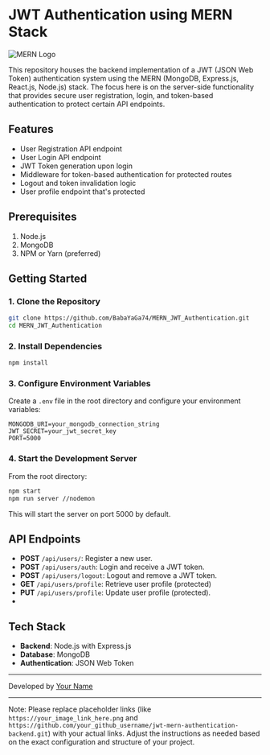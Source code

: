 # JWT Authentication using MERN Stack

![MERN Logo](https://fiverr-res.cloudinary.com/images/t_main1,q_auto,f_auto,q_auto,f_auto/gigs/134630508/original/a34d495c81c1a61aef64879a4dfecfd788aa5856/mern-stack-application-development.jpeg)

This repository houses the backend implementation of a JWT (JSON Web Token) authentication system using the MERN (MongoDB, Express.js, React.js, Node.js) stack. The focus here is on the server-side functionality that provides secure user registration, login, and token-based authentication to protect certain API endpoints.

## Features

- User Registration API endpoint
- User Login API endpoint
- JWT Token generation upon login
- Middleware for token-based authentication for protected routes
- Logout and token invalidation logic
- User profile endpoint that's protected

## Prerequisites

1. Node.js
2. MongoDB
3. NPM or Yarn (preferred)

## Getting Started

### 1. Clone the Repository

```bash
git clone https://github.com/BabaYaGa74/MERN_JWT_Authentication.git
cd MERN_JWT_Authentication
```

### 2. Install Dependencies

```bash
npm install
```

### 3. Configure Environment Variables

Create a `.env` file in the root directory and configure your environment variables:

```
MONGODB_URI=your_mongodb_connection_string
JWT_SECRET=your_jwt_secret_key
PORT=5000
```

### 4. Start the Development Server

From the root directory:

```bash
npm start
npm run server //nodemon
```

This will start the server on port 5000 by default.

## API Endpoints

- **POST** `/api/users/`: Register a new user.
- **POST** `/api/users/auth`: Login and receive a JWT token.
- **POST** `/api/users/logout`: Logout and remove a JWT token.
- **GET** `/api/users/profile`: Retrieve user profile (protected)
- **PUT** `/api/users/profile`: Update user profile (protected).
- 

## Tech Stack

- **Backend**: Node.js with Express.js
- **Database**: MongoDB
- **Authentication**: JSON Web Token


---

Developed by [Your Name](https://github.com/BabaYaGa74)

---

Note: Please replace placeholder links (like `https://your_image_link_here.png` and `https://github.com/your_github_username/jwt-mern-authentication-backend.git`) with your actual links. Adjust the instructions as needed based on the exact configuration and structure of your project.
